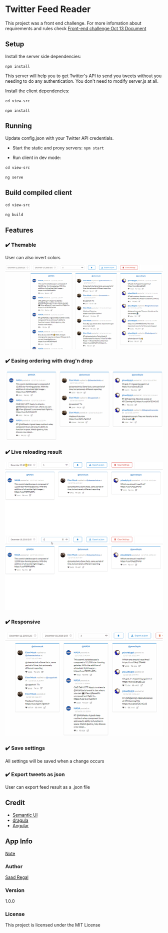#  Twitter Feed Reader

This project was a front end challenge. For more infomation about requirements and rules check [Front-end challenge Oct 13 Document](https://docs.google.com/document/d/1KzhCDSa-mXtpuZfMtlbGoC6dFSGWixk-4ZQh0SCnGRY/edit)

## Setup

Install the server side dependencies:

`npm install`

This server will help you to get Twitter's API to send you tweets without you needing to do any authentication.  You don't need to modify server.js at all. 

Install the client dependencies:

`cd view-src`

`npm install`

## Running

Update config.json with your Twitter API credentials.
- Start the static and proxy servers:
`npm start`

- Run client in dev mode:

`cd view-src`

`ng serve`
## Build compiled client

`cd view-src`

`ng build`

## Features
### ✔️ Themable
User can also invert colors

![](screenshots/theming.gif)

### ✔️ Easing ordering with drag'n drop
![](screenshots/drag_n_drop.gif)

### ✔️ Live reloading result
![](screenshots/live_reload.gif)
![](screenshots/live_reload_2.gif)

### ✔️ Responsive
![](screenshots/responsive.gif)

### ✔️ Save settings
All settings will be saved when a change occurs 

### ✔️ Export tweets as json
User can export feed result as a .json file

## Credit
* [Semantic UI](https://github.com/Semantic-Org/Semantic-UI)
* [dragula](https://github.com/bevacqua/dragula)
* [Angular](https://github.com/angular/angular)

## App Info
[Note](https://github.com/SaadRegal/twitterFeedReader/blob/master/view-src/README.md#note-about-dynamic-style)

### Author
[Saad Regal](https://github.com/SaadRegal/)

### Version

1.0.0

### License

This project is licensed under the MIT License
